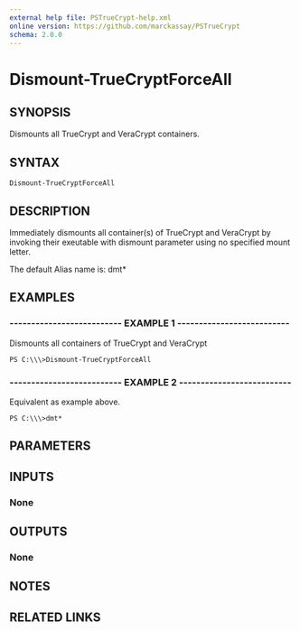 ```yaml
---
external help file: PSTrueCrypt-help.xml
online version: https://github.com/marckassay/PSTrueCrypt
schema: 2.0.0
---
```


# Dismount-TrueCryptForceAll

## SYNOPSIS
Dismounts all TrueCrypt and VeraCrypt containers. 


## SYNTAX

```
Dismount-TrueCryptForceAll
```

## DESCRIPTION
Immediately dismounts all container(s) of TrueCrypt and VeraCrypt by invoking their exeutable with dismount parameter using no specified mount letter.

The default Alias name is: dmt*

## EXAMPLES

### -------------------------- EXAMPLE 1 --------------------------
Dismounts all containers of TrueCrypt and VeraCrypt
```
PS C:\\\>Dismount-TrueCryptForceAll
```


### -------------------------- EXAMPLE 2 --------------------------
Equivalent as example above.
```
PS C:\\\>dmt*
```


## PARAMETERS

## INPUTS

### None

## OUTPUTS

### None

## NOTES

## RELATED LINKS

